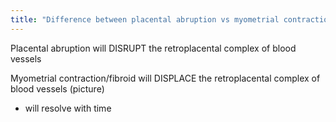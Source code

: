 ```yaml
---
title: "Difference between placental abruption vs myometrial contraction/fibroid: - which will (disrupt/displace) the retroplacental complex of blood vessels"
---
```

Placental abruption will DISRUPT the retroplacental complex of blood vessels

Myometrial contraction/fibroid will DISPLACE the retroplacental complex of blood vessels (picture)
- will resolve with time

